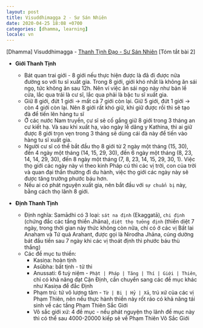 ```yaml
---
layout: post
title: Visuddhimagga 2 - Sư Sán Nhiên
date: 2020-04-25 18:08 +0700
categories: [dhamma, learning]
locale: vn
---
```

[Dhamma] Visuddhimagga - [Thanh Tịnh Đạo - Sư Sán Nhiên](https://www.youtube.com/playlist?list=PLM6nS0DN6oLvie1ZGdVK_aXAtJqm1B_wO)
[Tóm tắt bài 2]
- **Giới Thanh Tịnh**
  + Bát quan trai giới - 8 giới nếu thực hiện được là đã đi được nửa đường so với tu sĩ xuất gia. Trong 8 giới, giới khó nhất là không ăn sái ngọ, tức không ăn sau 12h. Nên ví việc ăn sái ngọ này như bản lề cửa, lắc qua trái là cư sĩ, lắc qua phải là bậc tu sĩ xuất gia.
  + Giữ 8 giới, đứt 1 giới -> mất cả 7 giới còn lại. Giữ 5 giới, đứt 1 giới -> còn 4 giới còn lại. Nên 8 giới rất khó giữ, khi giữ được rồi thì sẽ tạo đà để tiến lên hàng tu sĩ
  + Ở các nước Nam truyền, cư sĩ sẽ cố gắng giữ 8 giới trong 3 tháng an cư kiết hạ. Và sau khi xuất hạ, vào ngày lễ dâng y Kathina, thì ai giữ được 8 giới trọn vẹn trong 3 tháng sẽ dùng cái đà này để tiến vào hàng tu sĩ xuất gia.
  + Người cư sĩ có thể bắt đầu thọ 8 giới từ 2 ngày một tháng (15, 30), đến 4 ngày một tháng (14, 15, 29, 30), đến 6 ngày một tháng (8, 23, 14, 14, 29, 30), đến 8 ngày một tháng (7, 8, 23, 14, 15, 29, 30, 1). Việc thọ giới các ngày này vì theo kinh Pháp cú thì các vị trời, con của trời và quan đại thần thường đi du hành, việc thọ giới các ngày này sẽ được tăng trưởng phước báu hơn.
  + Nếu ai có phát nguyện xuất gia, nên bắt đầu với `sự chuẩn bị` này, bằng cách thọ lãnh 8 giới.

- **Định Thanh Tịnh**
  + Định nghĩa: Samādhi có 3 loại: `sát na định` (Ekaggatā), `chi định` (chứng đắc các tầng thiền Jhāna), `diệt thọ tưởng định` (thiền diệt 7 ngày, trong thời gian này thức không còn nữa, chỉ có ở các vị Bất lai Anaham và Tứ quả Arahant, được gọi là Nirodha Jhāna, cúng dường bát đầu tiền sau 7 ngày khi các vị thoát định thì phước báu thù thắng)
  + Các đề mục tu thiền:
    + Kasiṇa: hoàn tịnh
    + Asūbha: bất tịnh - tử thi
    + Anussati: 6 tuỳ niệm -
      `Phật | Pháp | Tăng | Thí | Giới | Thiên`,
      chỉ có khả năng đạt Cận Định, cần chuyển sang các đề mục khác như Kasiṇa để đắc Định
    + Phạm trú: tứ vô lượng tâm -
      `Từ | Bi | Hỷ | Xả`, trú xứ của các vị Phạm Thiên, nên nếu thực hành thiền này rốt ráo có khả năng tái sinh về các tầng Phạm Thiên Sắc Giới
    + Vô sắc giới xứ: 4 đề mục - nếu phát nguyện thọ lãnh đề mục này thì có thể sau 4000-20000 kiếp sẽ về  Phạm Thiên Vô Sắc Giới
